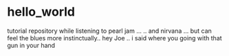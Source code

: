 # hello_world
tutorial repository while listening to pearl jam ...
.. and nirvana 
... but can feel the blues more instinctually.. 
hey Joe .. i said where you going with that gun in your hand 
